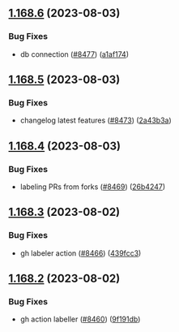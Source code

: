 ## [1.168.6](https://github.com/EddieHubCommunity/LinkFree/compare/v1.168.5...v1.168.6) (2023-08-03)


### Bug Fixes

* db connection ([#8477](https://github.com/EddieHubCommunity/LinkFree/issues/8477)) ([a1af174](https://github.com/EddieHubCommunity/LinkFree/commit/a1af174bbe8866f1121b073dc91d8d0556479de2))



## [1.168.5](https://github.com/EddieHubCommunity/LinkFree/compare/v1.168.4...v1.168.5) (2023-08-03)


### Bug Fixes

* changelog latest features ([#8473](https://github.com/EddieHubCommunity/LinkFree/issues/8473)) ([2a43b3a](https://github.com/EddieHubCommunity/LinkFree/commit/2a43b3ac3b7c6dee0ac1a88d2f0919784954192c))



## [1.168.4](https://github.com/EddieHubCommunity/LinkFree/compare/v1.168.3...v1.168.4) (2023-08-03)


### Bug Fixes

* labeling PRs from forks ([#8469](https://github.com/EddieHubCommunity/LinkFree/issues/8469)) ([26b4247](https://github.com/EddieHubCommunity/LinkFree/commit/26b42478e7f9097fdaed37be18ed369c3a18e22e))



## [1.168.3](https://github.com/EddieHubCommunity/LinkFree/compare/v1.168.2...v1.168.3) (2023-08-02)


### Bug Fixes

* gh labeler action ([#8466](https://github.com/EddieHubCommunity/LinkFree/issues/8466)) ([439fcc3](https://github.com/EddieHubCommunity/LinkFree/commit/439fcc3a9a124acfeffa9598f52c4a40d7dac4ed))



## [1.168.2](https://github.com/EddieHubCommunity/LinkFree/compare/v1.168.1...v1.168.2) (2023-08-02)


### Bug Fixes

* gh action labeller ([#8460](https://github.com/EddieHubCommunity/LinkFree/issues/8460)) ([9f191db](https://github.com/EddieHubCommunity/LinkFree/commit/9f191db51b7654c9e5c14de27f4270598664d643))



